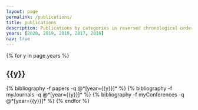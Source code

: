 ```yaml
---
layout: page
permalink: /publications/
title: publications
description: Publications by categories in reversed chronological order. Generated by jekyll-scholar.
years: [2020, 2019, 2018, 2017, 2016]
nav: true
---
```


<div class="publications">

{% for y in page.years %}
  <h2 class="year">{{y}}</h2>
  {% bibliography -f papers -q @*[year={{y}}]* %}
  {% bibliography -f myJournals -q @*[year={{y}}]* %}
  {% bibliography -f myConferences -q @*[year={{y}}]* %}
{% endfor %}

</div>
